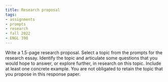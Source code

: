 ```yaml
---
title: Research proposal
tags:
- assignments
- prompts
- research
- fall 2022
- ENGL 390
---
```


Write a 1.5-page research proposal.
Select a topic from the prompts for the research essay.
Identify the topic and articulate some questions that you would hope to answer, or explore further, in research on this topic.
Include at least one concrete example.
You are not obligated to retain the topic that you propose in this response paper.
